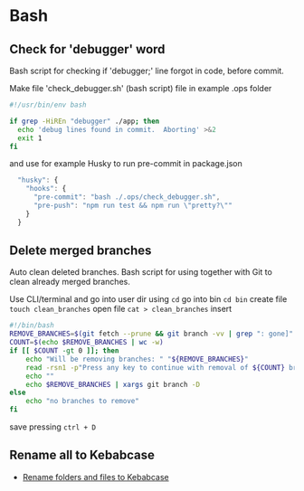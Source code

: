 # Bash

## Check for 'debugger' word

Bash script for checking if 'debugger;' line forgot in code, before commit.

Make file 'check_debugger.sh' (bash script) file in example .ops folder

```bash
#!/usr/bin/env bash

if grep -HiREn "debugger" ./app; then
  echo 'debug lines found in commit.  Aborting' >&2
  exit 1
fi
```

and use for example Husky to run pre-commit in package.json

```javascript
  "husky": {
    "hooks": {
      "pre-commit": "bash ./.ops/check_debugger.sh",
      "pre-push": "npm run test && npm run \"pretty?\""
    }
  }
```

## Delete merged branches

Auto clean deleted branches. Bash script for using together with Git to clean already merged branches.

Use CLI/terminal and go into user dir using
`cd`
go into bin
`cd bin`
create file
`touch clean_branches`
open file
`cat > clean_branches`
insert

```bash
#!/bin/bash
REMOVE_BRANCHES=$(git fetch --prune && git branch -vv | grep ": gone]" | awk '{print $1}')
COUNT=$(echo $REMOVE_BRANCHES | wc -w)
if [[ $COUNT -gt 0 ]]; then
    echo "Will be removing branches: " "${REMOVE_BRANCHES}"
    read -rsn1 -p"Press any key to continue with removal of ${COUNT} branches.";
    echo ""
    echo $REMOVE_BRANCHES | xargs git branch -D
else
    echo "no branches to remove"
fi
```

save pressing `ctrl + D`

## Rename all to Kebabcase

- [Rename folders and files to Kebabcase](https://github.com/kcjmowright/rename-2-kebabcase)
